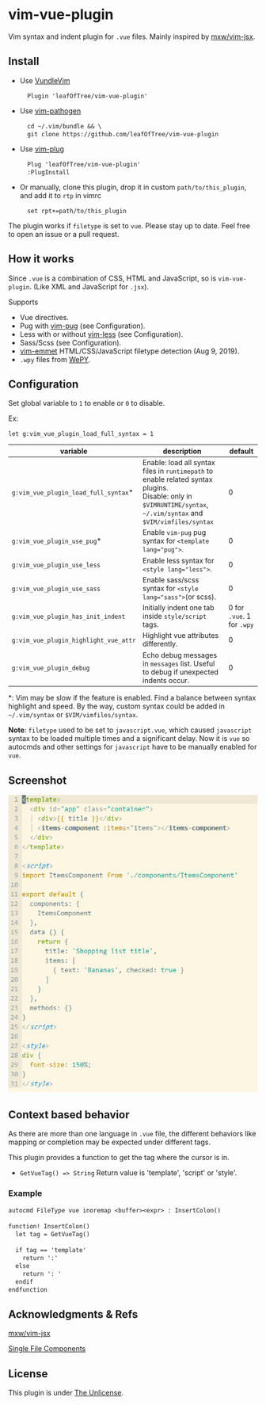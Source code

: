 # vim-vue-plugin

Vim syntax and indent plugin for `.vue` files. Mainly inspired by [mxw/vim-jsx][1].

## Install

- Use [VundleVim][2]

        Plugin 'leafOfTree/vim-vue-plugin'

- Use [vim-pathogen][5]

        cd ~/.vim/bundle && \
        git clone https://github.com/leafOfTree/vim-vue-plugin

- Use [vim-plug][7]

        Plug 'leafOfTree/vim-vue-plugin'
        :PlugInstall

- Or manually, clone this plugin, drop it in custom `path/to/this_plugin`, and add it to `rtp` in vimrc

        set rpt+=path/to/this_plugin

The plugin works if `filetype` is set to `vue`. Please stay up to date. Feel free to open an issue or a pull request.


## How it works

Since `.vue` is a combination of CSS, HTML and JavaScript, so is `vim-vue-plugin`. (Like XML and JavaScript for `.jsx`).

Supports

- Vue directives.
- Pug with [vim-pug][4] (see Configuration).
- Less with or without [vim-less][9] (see Configuration).
- Sass/Scss (see Configuration).
- [vim-emmet][10] HTML/CSS/JavaScript filetype detection (Aug 9, 2019).
- `.wpy` files from [WePY][6].

## Configuration

Set global variable to `1` to enable or `0` to disable.

Ex:

    let g:vim_vue_plugin_load_full_syntax = 1

| variable                              | description                                                                                            | default                    |
|---------------------------------------|--------------------------------------------------------------------------------------------------------------------------------|----------------------------|
| `g:vim_vue_plugin_load_full_syntax`\* | Enable: load all syntax files in `runtimepath` to enable related syntax plugins.<br> Disable: only in `$VIMRUNTIME/syntax`, `~/.vim/syntax` and `$VIM/vimfiles/syntax` | 0 |
| `g:vim_vue_plugin_use_pug`\*          | Enable `vim-pug` pug syntax for `<template lang="pug">`.                                               | 0 |
| `g:vim_vue_plugin_use_less`           | Enable less syntax for `<style lang="less">`.                                                          | 0 |
| `g:vim_vue_plugin_use_sass`           | Enable sass/scss syntax for `<style lang="sass">`(or scss).                                            | 0 |
| `g:vim_vue_plugin_has_init_indent`    | Initially indent one tab inside `style/script` tags.                                                   | 0 for `.vue`. 1 for `.wpy` |
| `g:vim_vue_plugin_highlight_vue_attr` | Highlight vue attributes differently.                                                                  | 0 |
| `g:vim_vue_plugin_debug`              | Echo debug messages in `messages` list. Useful to debug if unexpected indents occur.                   | 0 |

\*: Vim may be slow if the feature is enabled. Find a balance between syntax highlight and speed. By the way, custom syntax could be added in `~/.vim/syntax` or `$VIM/vimfiles/syntax`.

**Note**: `filetype` used to be set to `javascript.vue`, which caused `javascript` syntax to be loaded multiple times and a significant delay. Now it is `vue` so autocmds and other settings for `javascript` have to be manually enabled for `vue`.

## Screenshot

<img alt="screenshot" src="https://raw.githubusercontent.com/leafOfTree/leafOfTree.github.io/master/vim-vue-plugin-screenshot.png" width="600" />

## Context based behavior

As there are more than one language in `.vue` file, the different behaviors like mapping or completion may be expected under different tags.

This plugin provides a function to get the tag where the cursor is in.

- `GetVueTag() => String` Return value is 'template', 'script' or 'style'.

### Example

```vim
autocmd FileType vue inoremap <buffer><expr> : InsertColon()

function! InsertColon()
  let tag = GetVueTag()
  
  if tag == 'template'
    return ':'
  else
    return ': '
  endif
endfunction
```

## Acknowledgments & Refs

[mxw/vim-jsx][1]

[Single File Components][3]

## License

This plugin is under [The Unlicense][8].

[1]: https://github.com/mxw/vim-jsx "mxw: vim-jsx"
[2]: https://github.com/VundleVim/Vundle.vim
[3]: https://vuejs.org/v2/guide/single-file-components.html
[4]: https://github.com/digitaltoad/vim-pug
[5]: https://github.com/tpope/vim-pathogen
[6]: https://tencent.github.io/wepy
[7]: https://github.com/junegunn/vim-plug
[8]: https://choosealicense.com/licenses/unlicense/
[9]: https://github.com/groenewege/vim-less
[10]: https://github.com/mattn/emmet-vim
